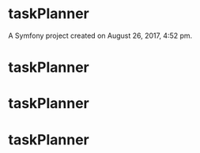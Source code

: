 taskPlanner
===========

A Symfony project created on August 26, 2017, 4:52 pm.
# taskPlanner
# taskPlanner
# taskPlanner
